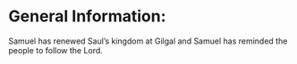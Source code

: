 # General Information:

Samuel has renewed Saul’s kingdom at Gilgal and Samuel has reminded the people to follow the Lord.